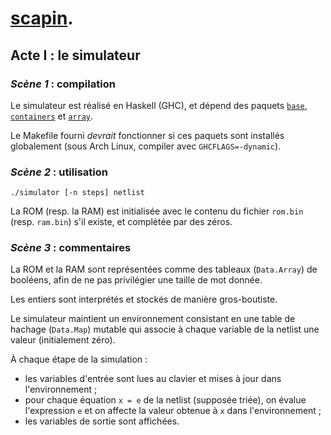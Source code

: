 # [scapin](https://git.monade.li/scapin).

## Acte I : le simulateur

### *Scène 1* : compilation

Le simulateur est réalisé en Haskell (GHC), et dépend des paquets [`base`](https://hackage.haskell.org/package/base), [`containers`](https://hackage.haskell.org/package/containers) et [`array`](https://hackage.haskell.org/package/array).

Le Makefile fourni *devrait* fonctionner si ces paquets sont installés globalement (sous Arch Linux, compiler avec `GHCFLAGS=-dynamic`).

### *Scène 2* : utilisation

```
./simulator [-n steps] netlist
```

La ROM (resp. la RAM) est initialisée avec le contenu du fichier `rom.bin` (resp. `ram.bin`) s'il existe, et complétée par des zéros.

### *Scène 3* : commentaires

La ROM et la RAM sont représentées comme des tableaux (`Data.Array`) de booléens, afin de ne pas privilégier une taille de mot donnée.

Les entiers sont interprétés et stockés de manière gros-boutiste.

Le simulateur maintient un environnement consistant en une table de hachage (`Data.Map`) mutable qui associe à chaque variable de la netlist une valeur (initialement zéro).

À chaque étape de la simulation :
- les variables d'entrée sont lues au clavier et mises à jour dans l'environnement ;
- pour chaque équation `x = e` de la netlist (supposée triée), on évalue l'expression `e` et on affecte la valeur obtenue à `x` dans l'environnement ;
- les variables de sortie sont affichées.
